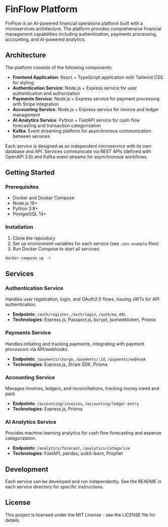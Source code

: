 # FinFlow Platform

FinFlow is an AI-powered financial operations platform built with a microservices architecture. The platform provides comprehensive financial management capabilities including authentication, payments processing, accounting, and AI-powered analytics.

## Architecture

The platform consists of the following components:

- **Frontend Application**: React + TypeScript application with Tailwind CSS for styling
- **Authentication Service**: Node.js + Express service for user authentication and authorization
- **Payments Service**: Node.js + Express service for payment processing with Stripe integration
- **Accounting Service**: Node.js + Express service for invoice and ledger management
- **AI Analytics Service**: Python + FastAPI service for cash flow forecasting and transaction categorization
- **Kafka**: Event streaming platform for asynchronous communication between services

Each service is designed as an independent microservice with its own database and API. Services communicate via REST APIs (defined with OpenAPI 3.0) and Kafka event streams for asynchronous workflows.

## Getting Started

### Prerequisites

- Docker and Docker Compose
- Node.js 16+
- Python 3.8+
- PostgreSQL 14+

### Installation

1. Clone the repository
2. Set up environment variables for each service (see `.env.example` files)
3. Run Docker Compose to start all services:

```bash
docker-compose up -d
```

## Services

### Authentication Service

Handles user registration, login, and OAuth2.0 flows, issuing JWTs for API authentication.

- **Endpoints**: `/auth/register`, `/auth/login`, `/auth/me`, etc.
- **Technologies**: Express.js, Passport.js, bcrypt, jsonwebtoken, Prisma

### Payments Service

Handles initiating and tracking payments, integrating with payment processors via API/webhooks.

- **Endpoints**: `/payments/charge`, `/payments/:id`, `/payments/webhook`
- **Technologies**: Express.js, Stripe SDK, Prisma

### Accounting Service

Manages invoices, ledgers, and reconciliations, tracking money owed and paid.

- **Endpoints**: `/accounting/invoices`, `/accounting/ledger-entry`
- **Technologies**: Express.js, Prisma

### AI Analytics Service

Provides machine learning analytics for cash flow forecasting and expense categorization.

- **Endpoints**: `/analytics/forecast`, `/analytics/categorize`
- **Technologies**: FastAPI, pandas, scikit-learn, Prophet

## Development

Each service can be developed and run independently. See the README in each service directory for specific instructions.

## License

This project is licensed under the MIT License - see the LICENSE file for details.
